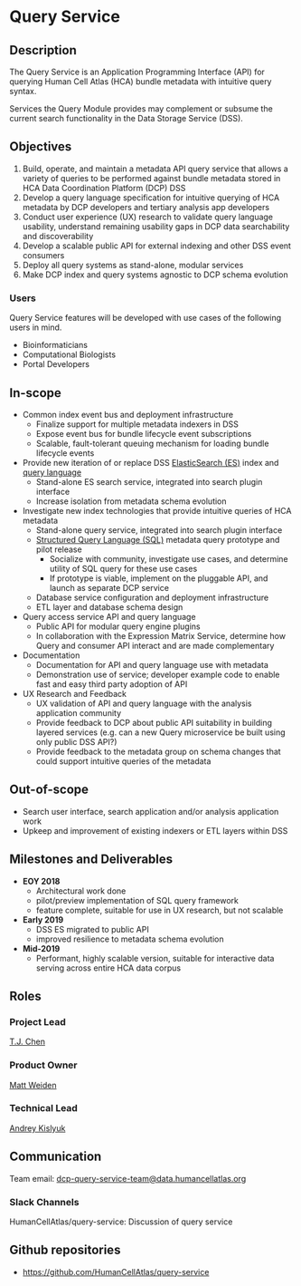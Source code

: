 # Query Service

## Description
The Query Service is an Application Programming Interface (API) for querying Human Cell Atlas (HCA) bundle metadata with intuitive query syntax.

Services the Query Module provides may complement or subsume the current search functionality in the Data Storage Service (DSS).

## Objectives
1. Build, operate, and maintain a metadata API query service that allows a variety of queries to be performed against bundle metadata stored in HCA Data Coordination Platform (DCP) DSS
1. Develop a query language specification for intuitive querying of HCA metadata by DCP developers and tertiary analysis app developers
1. Conduct user experience (UX) research to validate query language usability, understand remaining usability gaps in DCP data searchability and discoverability
1. Develop a scalable public API for external indexing and other DSS event consumers
1. Deploy all query systems as stand-alone, modular services
1. Make DCP index and query systems agnostic to DCP schema evolution

### Users

Query Service features will be developed with use cases of the following users in mind.

* Bioinformaticians
* Computational Biologists
* Portal Developers

## In-scope
* Common index event bus and deployment infrastructure
    * Finalize support for multiple metadata indexers in DSS
    * Expose event bus for bundle lifecycle event subscriptions
    * Scalable, fault-tolerant queuing mechanism for loading bundle lifecycle events
* Provide new iteration of or replace DSS [ElasticSearch (ES)](https://www.elastic.co) index and [query language](https://www.elastic.co/guide/en/elasticsearch/reference/current/_introducing_the_query_language.html)
    * Stand-alone ES search service, integrated into search plugin interface
    * Increase isolation from metadata schema evolution
* Investigate new index technologies that provide intuitive queries of HCA metadata
    * Stand-alone query service, integrated into search plugin interface
    * [Structured Query Language (SQL)](https://en.wikipedia.org/wiki/SQL) metadata query prototype and pilot release
        * Socialize with community, investigate use cases, and determine utility of SQL query for these use cases
        * If prototype is viable, implement on the pluggable API, and launch as separate DCP service
    * Database service configuration and deployment infrastructure
    * ETL layer and database schema design
* Query access service API and query language
    * Public API for modular query engine plugins
    * In collaboration with the Expression Matrix Service, determine how Query and consumer API interact and are made complementary
* Documentation
    * Documentation for API and query language use with metadata
    * Demonstration use of service; developer example code to enable fast and easy third party adoption of API
* UX Research and Feedback
    * UX validation of API and query language with the analysis application community
    * Provide feedback to DCP about public API suitability in building layered services (e.g. can a new Query microservice be built using only public DSS API?)
    * Provide feedback to the metadata group on schema changes that could support intuitive queries of the metadata

## Out-of-scope
* Search user interface, search application and/or analysis application work
* Upkeep and improvement of existing indexers or ETL layers within DSS

## Milestones and Deliverables

* **EOY 2018**
    * Architectural work done
    * pilot/preview implementation of SQL query framework
    * feature complete, suitable for use in UX research, but not scalable
* **Early 2019**
    * DSS ES migrated to public API
    * improved resilience to metadata schema evolution
* **Mid-2019**
    * Performant, highly scalable version, suitable for interactive data serving across entire HCA data corpus


## Roles

### Project Lead
[T.J. Chen](mailto:tj.chen@chanzuckerberg.com)

### Product Owner
[Matt Weiden](mailto:mweiden@chanzuckerberg.com)

### Technical Lead
[Andrey Kislyuk](mailto:akislyuk@chanzuckerberg.com)


## Communication

Team email: dcp-query-service-team@data.humancellatlas.org

### Slack Channels
HumanCellAtlas/query-service: Discussion of query service

## Github repositories
* https://github.com/HumanCellAtlas/query-service
